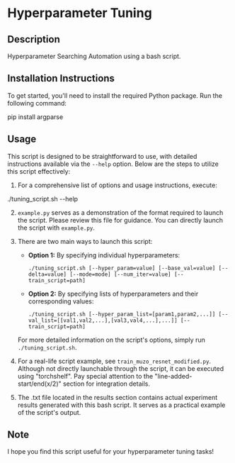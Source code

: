 # Hyperparameter Tuning

## Description
Hyperparameter Searching Automation using a bash script.

## Installation Instructions
To get started, you'll need to install the required Python package. Run the following command:

pip install argparse


## Usage
This script is designed to be straightforward to use, with detailed instructions available via the `--help` option. Below are the steps to utilize this script effectively:

1. For a comprehensive list of options and usage instructions, execute:

./tuning_script.sh --help

2. `example.py` serves as a demonstration of the format required to launch the script. Please review this file for guidance. You can directly launch the script with `example.py`.

3. There are two main ways to launch this script:
   - **Option 1:** By specifying individual hyperparameters:
     ```
     ./tuning_script.sh [--hyper_param=value] [--base_val=value] [--delta=value] [--mode=mode] [--num_iter=value] [--train_script=path]
     ```
   - **Option 2:** By specifying lists of hyperparameters and their corresponding values:
     ```
     ./tuning_script.sh [--hyper_param_list=[param1,param2,...]] [--val_list=[[val1,val2,...],[val3,val4,...],...]] [--train_script=path]
     ```
   For more detailed information on the script's options, simply run `./tuning_script.sh`.

4. For a real-life script example, see `train_muzo_resnet_modified.py`. Although not directly launchable through the script, it can be executed using "torchshelf". Pay special attention to the "line-added-start/end(x/2)" section for integration details.

5. The .txt file located in the results section contains actual experiment results generated with this bash script. It serves as a practical example of the script's output.

## Note
I hope you find this script useful for your hyperparameter tuning tasks!

